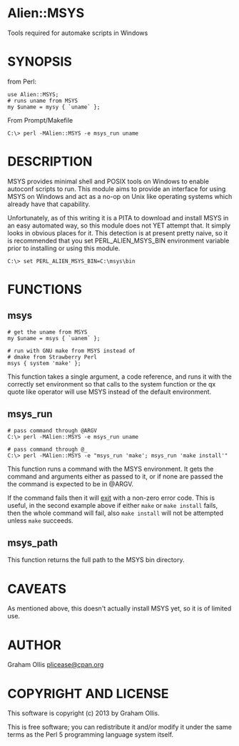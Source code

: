 # Alien::MSYS

Tools required for automake scripts in Windows

# SYNOPSIS

from Perl:

    use Alien::MSYS;
    # runs uname from MSYS
    my $uname = mysy { `uname` };

From Prompt/Makefile

    C:\> perl -MAlien::MSYS -e msys_run uname

# DESCRIPTION

MSYS provides minimal shell and POSIX tools on Windows to enable autoconf scripts to run.
This module aims to provide an interface for using MSYS on Windows and act as a no-op on
Unix like operating systems which already have that capability.

Unfortunately, as of this writing it is a PITA to download and install MSYS in an easy
automated way, so this module does not YET attempt that.  It simply looks in obvious
places for it.  This detection is at present pretty naive, so it is recommended that you
set PERL\_ALIEN\_MSYS\_BIN environment variable prior to installing or using this module.

    C:\> set PERL_ALIEN_MSYS_BIN=C:\msys\bin

# FUNCTIONS

## msys

    # get the uname from MSYS
    my $uname = msys { `uanem` };
    
    # run with GNU make from MSYS instead of
    # dmake from Strawberry Perl
    msys { system 'make' };

This function takes a single argument, a code reference, and runs it with the correctly
set environment so that calls to the system function or the qx quote like operator will
use MSYS instead of the default environment.

## msys\_run

    # pass command through @ARGV
    C:\> perl -MAlien::MSYS -e msys_run uname
    
    # pass command through @_
    C:\> perl -MAlien::MSYS -e "msys_run 'make'; msys_run 'make install'"

This function runs a command with the MSYS environment.  It gets the command and arguments
either as passed to it, or if none are passed the the command is expected to be in
@ARGV.

If the command fails then it will [exit](https://metacpan.org/pod/perlfunc#exit) with a non-zero error code.  This
is useful, in the second example above if either `make` or `make install` fails, then
the whole command will fail, also `make install` will not be attempted unless `make`
succeeds.

## msys\_path

This function returns the full path to the MSYS bin directory.

# CAVEATS

As mentioned above, this doesn't actually install MSYS yet, so it is of limited
use.

# AUTHOR

Graham Ollis <plicease@cpan.org>

# COPYRIGHT AND LICENSE

This software is copyright (c) 2013 by Graham Ollis.

This is free software; you can redistribute it and/or modify it under
the same terms as the Perl 5 programming language system itself.
